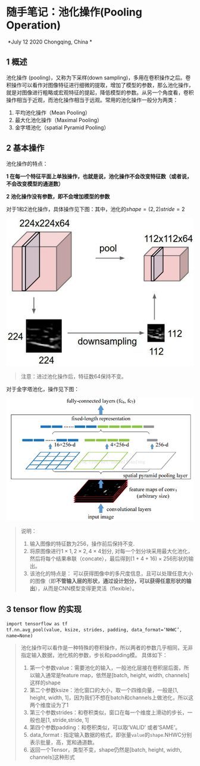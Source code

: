 # 随手笔记：池化操作(Pooling Operation)

​     *July 12 2020   Chongqing, China *

## 1 概述

池化操作 (pooling)，又称为下采样(down sampling)，多用在卷积操作之后。卷积操作可以看作对图像特征进行细微的提取，增加了模型的参数，那么池化操作，就是对图像进行粗略或宏观特征的提起，降低模型的参数。从另一个角度看，卷积操作相当于近观，而池化操作相当于远观。常用的池化操作一般分为两类：

1. 平均池化操作（Mean Pooling）
2. 最大化池化操作（Maximal Pooling）
3. 金字塔池化（spatial Pyramid Pooling）

## 2 基本操作

池化操作的特点：

**1 在每一个特征平面上单独操作，也就是说，池化操作不会改变特征数（或者说，不会改变模型的通道数）**

**2 池化操作没有参数，即不会增加模型的参数**

对于1和2池化操作，具体操作见下图：其中，池化的$shape=(2,2) stride = 2$

![池化操作](./imags/aboutPooling.jpeg)

> 注意：进过池化操作后，特征数64保持不变。

对于金字塔池化，操作见下图：

![](./imags/spatialPyramidPooling.png)

> 说明：
>
> 1. 输入图像的特征数为256，操作前后保持不变.
> 2. 将原图像进行$1\times1,2\times2,4\times4$划分, 对每一个划分块采用最大化池化，然后将每个结果串联（concate），最后得到$(1+4+16)\times 256$形状的输出。
> 3. 该池化的特点是： 可以获得图像中的多尺度信息，且可以处理任意大小的图像（即**不管输入层的形状，通过设计划分，可以获得任意形状的输出**），从而是CNN模型变得更灵活（flexible）。
>
> 

## 3 tensor flow 的实现



```
import tensorflow as tf
tf.nn.avg_pool(value, ksize, strides, padding, data_format=‘NHWC’, name=None)
```

> 池化操作可以看作是一种特殊的卷积操作，所以两者的参数几乎相同，无非指定输入数据，池化核的参数，步长和padding模。 具体如下：
>
> 1. 第一个参数value：需要池化的输入，一般池化层接在卷积层后面，所以输入通常是feature map，依然是[batch, height, width, channels]这样的shape
> 2. 第二个参数ksize：池化窗口的大小，取一个四维向量，一般是[1, height, width, 1]，因为我们不想在batch和channels上做池化，所以这两个维度设为了1
> 3. 第三个参数strides：和卷积类似，窗口在每一个维度上滑动的步长，一般也是[1, stride,stride, 1]
> 4. 第四个参数padding：和卷积类似，可以取’VALID’ 或者’SAME’。
> 5. data_format : 指定输入数据的格式，即张量`value`的`shape`.NHWC分别表示批量，高，宽和通道数。
> 6. 返回一个Tensor，类型不变，shape仍然是[batch, height, width, channels]这种形式